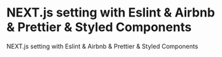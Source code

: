 # NEXT.js setting with Eslint & Airbnb & Prettier & Styled Components
NEXT.js setting with Eslint &amp; Airbnb &amp; Prettier &amp; Styled Components
